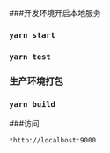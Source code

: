 ###开发环境开启本地服务

### `yarn start`

### `yarn test`

### 生产环境打包

### `yarn build`

###访问
```
*http://localhost:9000
```
